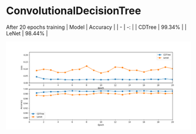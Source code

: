 # ConvolutionalDecisionTree

After 20 epochs training
| Model | Accuracy |
| - | -: |
| CDTree | 99.34% |
| LeNet | 98.44% |

![MNIST](https://github.com/zhangyoujia1995/ConvolutionalDecisionTree/blob/master/image/MNIST.png)
